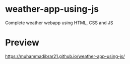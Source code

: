 # weather-app-using-js
 Complete weather webapp using HTML, CSS and JS
# Preview
https://muhammadibrar21.github.io/weather-app-using-js/
